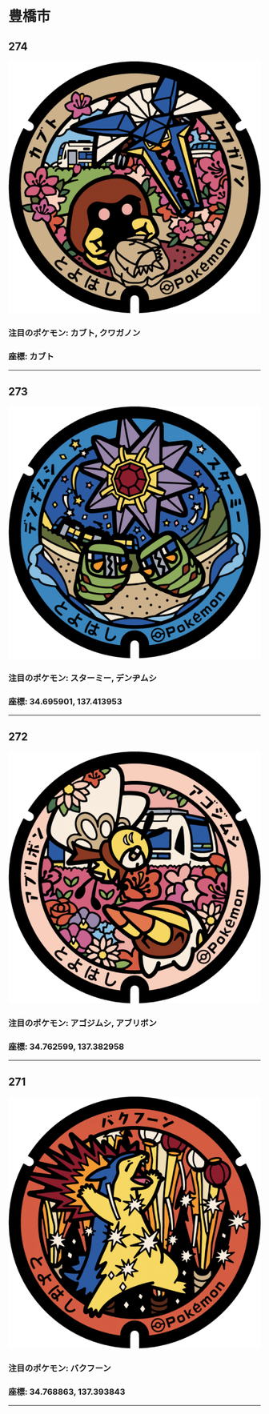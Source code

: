 # 豊橋市
## 274
![274](../../Images/274.png "274")
### 注目のポケモン: カブト, クワガノン
### 座標: カブト
---
## 273
![273](../../Images/273.png "273")
### 注目のポケモン: スターミー, デンヂムシ
### 座標: 34.695901, 137.413953
---
## 272
![272](../../Images/272.png "272")
### 注目のポケモン: アゴジムシ, アブリボン
### 座標: 34.762599, 137.382958
---
## 271
![271](../../Images/271.png "271")
### 注目のポケモン: バクフーン
### 座標: 34.768863, 137.393843
---